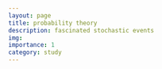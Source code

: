 ```yaml
---
layout: page
title: probability theory
description: fascinated stochastic events
img: 
importance: 1
category: study
---
```


